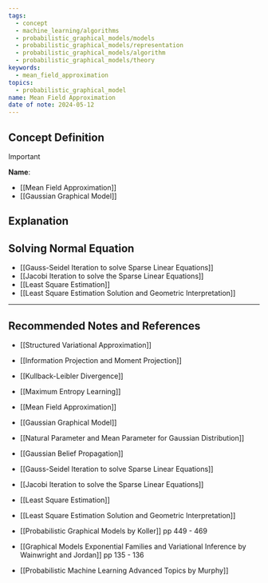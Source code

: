 ```yaml
---
tags:
  - concept
  - machine_learning/algorithms
  - probabilistic_graphical_models/models
  - probabilistic_graphical_models/representation
  - probabilistic_graphical_models/algorithm
  - probabilistic_graphical_models/theory
keywords:
  - mean_field_approximation
topics:
  - probabilistic_graphical_model
name: Mean Field Approximation
date of note: 2024-05-12
---
```


## Concept Definition

>[!important]
>**Name**: 


- [[Mean Field Approximation]]
- [[Gaussian Graphical Model]]

## Explanation



## Solving Normal Equation


- [[Gauss-Seidel Iteration to solve Sparse Linear Equations]]
- [[Jacobi Iteration to solve the Sparse Linear Equations]]
- [[Least Square Estimation]]
- [[Least Square Estimation Solution and Geometric Interpretation]]



-----------
##  Recommended Notes and References

- [[Structured Variational Approximation]]
- [[Information Projection and Moment Projection]]

- [[Kullback-Leibler Divergence]]
- [[Maximum Entropy Learning]]

- [[Mean Field Approximation]]
- [[Gaussian Graphical Model]]
- [[Natural Parameter and Mean Parameter for Gaussian Distribution]]
- [[Gaussian Belief Propagation]]


- [[Gauss-Seidel Iteration to solve Sparse Linear Equations]]
- [[Jacobi Iteration to solve the Sparse Linear Equations]]
- [[Least Square Estimation]]
- [[Least Square Estimation Solution and Geometric Interpretation]]


- [[Probabilistic Graphical Models by Koller]] pp 449 - 469
- [[Graphical Models Exponential Families and Variational Inference by Wainwright and Jordan]] pp 135 - 136
- [[Probabilistic Machine Learning Advanced Topics by Murphy]]
